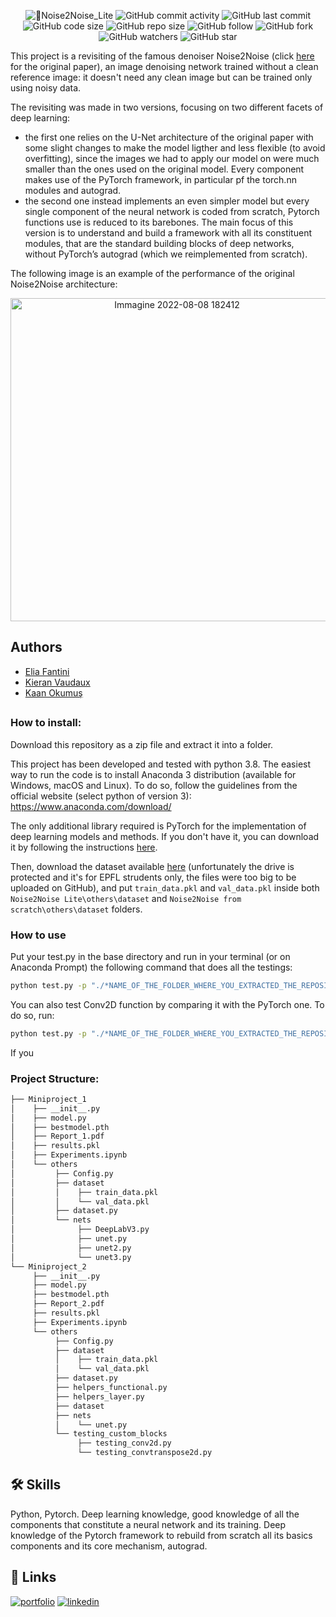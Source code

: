 <p align="center">
  <img alt="🏁Noise2Noise_Lite" src="https://user-images.githubusercontent.com/62103572/183460246-3c3e57d0-6502-4396-a168-b7e5875d33a8.png">
  <img alt="GitHub commit activity" src="https://img.shields.io/github/commit-activity/y/EliaFantini/Noise2Noise-Lite-two-ligther-versions-of-the-famous-AI-denoiser-for-small-images">
  <img alt="GitHub last commit" src="https://img.shields.io/github/last-commit/EliaFantini/Noise2Noise-Lite-two-ligther-versions-of-the-famous-AI-denoiser-for-small-images">
  <img alt="GitHub code size" src="https://img.shields.io/github/languages/code-size/EliaFantini/Noise2Noise-Lite-two-ligther-versions-of-the-famous-AI-denoiser-for-small-images">
  <img alt="GitHub repo size" src="https://img.shields.io/github/repo-size/EliaFantini/Noise2Noise-Lite-two-ligther-versions-of-the-famous-AI-denoiser-for-small-images">
  <img alt="GitHub follow" src="https://img.shields.io/github/followers/EliaFantini?label=Follow">
  <img alt="GitHub fork" src="https://img.shields.io/github/forks/EliaFantini/Noise2Noise-Lite-two-ligther-versions-of-the-famous-AI-denoiser-for-small-images?label=Fork">
  <img alt="GitHub watchers" src="https://img.shields.io/github/watchers/EliaFantini/Noise2Noise-Lite-two-ligther-versions-of-the-famous-AI-denoiser-for-small-images?label=Watch">
  <img alt="GitHub star" src="https://img.shields.io/github/stars/EliaFantini/Noise2Noise-Lite-two-ligther-versions-of-the-famous-AI-denoiser-for-small-images?style=social">
</p>


This project is a revisiting of the famous denoiser Noise2Noise (click [here](https://arxiv.org/abs/1803.04189) for the original paper), an image denoising network trained without a clean reference image: it doesn't need any clean image but can be trained only using noisy data. 

The revisiting was made in two versions, focusing on two different facets of deep learning: 
- the first one relies on the U-Net architecture of the original paper with some slight changes to make the model ligther and less flexible (to avoid overfitting), since the images we had to apply our model on were much smaller than the ones used on the original model. Every component makes use of the PyTorch framework, in particular pf the torch.nn modules and autograd. 
- the second one instead implements an even simpler model but every single component of the neural network is coded from scratch, Pytorch functions use is reduced to its barebones. The main focus of this version is to understand and build a framework with all its constituent modules, that are the standard building blocks of deep networks, without PyTorch’s autograd (which we reimplemented from scratch).

The following image is an example of the performance of the original Noise2Noise architecture:

<p align="center">
<img width="517" alt="Immagine 2022-08-08 182412" src="https://user-images.githubusercontent.com/62103572/183466131-805b2ae2-1d27-4592-baf7-595edc62c304.png">
</p>

## Authors

- [Elia Fantini](https://github.com/EliaFantini/)
- [Kieran Vaudaux](https://github.com/KieranVaudaux)
- [Kaan Okumuş](https://github.com/okumuskaan)
##


### How to install:
Download this repository as a zip file and extract it into a folder.

This project has been developed and tested with python 3.8. The easiest way to run the code is to install Anaconda 3 distribution (available for Windows, macOS and Linux). To do so, follow the guidelines from the official website (select python of version 3): https://www.anaconda.com/download/

The only additional library required is PyTorch for the implementation of deep learning models and methods. If you don't have it, you can download it by following the instructions [here](https://pytorch.org/).

Then, download the dataset available [here](https://drive.google.com/drive/u/2/folders/1CYsJ5gJkZWZAXJ1oQgUpGX7q5PxYEuNs) (unfortunately the drive is protected and it's for EPFL strudents only, the files were too big to be uploaded on GitHub), and put `train_data.pkl` and `val_data.pkl` inside both `Noise2Noise Lite\others\dataset` and `Noise2Noise from scratch\others\dataset` folders. 

### How to use

Put your test.py in the base directory and run in your terminal (or on Anaconda Prompt) the following command that does all the testings: 
```bash
python test.py -p "./*NAME_OF_THE_FOLDER_WHERE_YOU_EXTRACTED_THE_REPOSITORY*" -d "./*NAME_OF_THE_FOLDER_WHERE_YOU_EXTRACTED_THE_REPOSITORY*/Noise2Noise Lite/others/dataset/"
```

You can also test Conv2D function by comparing it with the PyTorch one. To do so, run:
```bash
python test.py -p "./*NAME_OF_THE_FOLDER_WHERE_YOU_EXTRACTED_THE_REPOSITORY*" -d "./*NAME_OF_THE_FOLDER_WHERE_YOU_EXTRACTED_THE_REPOSITORY*/Noise2Noise Lite/others/dataset/"
```

If you
### Project Structure:

```bash
├── Miniproject_1
│    ├── __init__.py
│    ├── model.py
│    ├── bestmodel.pth
│    ├── Report_1.pdf
│    ├── results.pkl
│    ├── Experiments.ipynb
│    └── others
│         ├── Config.py
│         ├── dataset
│         │    ├── train_data.pkl
│         │    └── val_data.pkl
│         ├── dataset.py
│         └── nets
│              ├── DeepLabV3.py
│              ├── unet.py
│              ├── unet2.py
│              └── unet3.py
└── Miniproject_2
     ├── __init__.py
     ├── model.py
     ├── bestmodel.pth
     ├── Report_2.pdf
     ├── results.pkl
     ├── Experiments.ipynb
     └── others
          ├── Config.py
          ├── dataset
          │    ├── train_data.pkl
          │    └── val_data.pkl
          ├── dataset.py
          ├── helpers_functional.py
          ├── helpers_layer.py
          ├── dataset
          ├── nets
          │    └── unet.py
          └── testing_custom_blocks
               ├── testing_conv2d.py
               └── testing_convtranspose2d.py

```






## 🛠 Skills

Python, Pytorch. Deep learning knowledge, good knowledge of all the components that constitute a neural network and its training. Deep knowledge of the Pytorch framework to rebuild from scratch all its basics components and its core mechanism, autograd.

## 🔗 Links
[![portfolio](https://img.shields.io/badge/my_portfolio-000?style=for-the-badge&logo=ko-fi&logoColor=white)](https://github.com/EliaFantini/)
[![linkedin](https://img.shields.io/badge/linkedin-0A66C2?style=for-the-badge&logo=linkedin&logoColor=white)](https://www.linkedin.com/in/-elia-fantini/)
